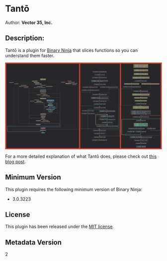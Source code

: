 # Tantō
Author: **Vector 35, Inc.**

## Description:
Tantō is a plugin for [Binary Ninja](https://binary.ninja/) that slices functions so you can understand them faster.

<img align="center" src="https://github.com/Vector35/tanto/blob/master/tanto_preview.png?raw=true">

For a more detailed explanation of what Tantō does, please check out [this blog post](https://binary.ninja/2022/06/20/introducing-tanto.html).

## Minimum Version

This plugin requires the following minimum version of Binary Ninja:

* 3.0.3223

## License

This plugin has been released under the [MIT license](./LICENSE.txt).

## Metadata Version

2
